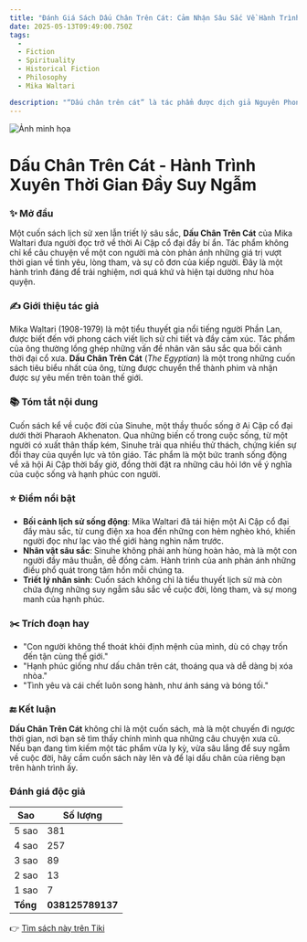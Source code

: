```yaml
---
title: "Đánh Giá Sách Dấu Chân Trên Cát: Cảm Nhận Sâu Sắc Về Hành Trình Tâm Hồn"
date: 2025-05-13T09:49:00.750Z
tags:
  - 
  - Fiction
  - Spirituality
  - Historical Fiction
  - Philosophy
  - Mika Waltari

description: "“Dấu chân trên cát” là tác phẩm được dịch giả Nguyên Phong phóng tác kể về xã hội Ai Cập thế kỷ thứ XIV trước CN, qua lời kể của nhân vật chính - Sinuhe.Ngày nay, người ta biết đến triều đại các vua chúa Ai Cập thời cổ qua sách vở của người Hy Lạp. Sở dĩ các sử gia Hy Lạp biết được các chi tiết này vì họ đã học hỏi từ người Ai Cập bị đày biệt xứ tên là Sinuhe. Đây là một nhân vật lạ lùng, đã có công mang văn minh Ai Cập truyền vào Hy Lạp khi quốc gia này còn ở tình trạng kém mở mang so với Ai Cập lúc đó.Các sử gia ngày nay đã đưa ra nhiều giả thuyết về nhân vật Sinuhe này. Có người cho rằng ông là một lái buôn đến Hy Lạp lập nghiệp, nhưng làm sao lái buôn lại mở trường dạy học và để lại nhiều tài liệu quý giá như thế được? Từ ngàn xưa, chỉ riêng giai cấp vua chúa là giáo sĩ mới được hưởng quy chế giáo dục toàn vẹn như vậy mà thôi.Do đó, một số người cho rằng ông thuộc giai cấp giáo sĩ, nhưng việc một giáo sĩ Ai Cập đến mở trường dạy học tại Hy Lạp cũng là điều khó chấp nhận. Mặc dù khi đó văn minh Hy Lạp chưa tiến bộ như Ai Cập nhưng giáo xứ này phát triển rất mạnh, hiển nhiên các giáo sĩ Hy Lạp không thể chấp nhận cho một giáo sĩ ngoại quốc đến mở trường dạy học tại thánh địa Olympia của họ được.Nếu thế thì phải chăng Sinuhe thuộc giai cấp hoàng tộc? Điều này xét ra cũng không có lý vì một người thuộc giai cấp hoàng tộc không thể bị đày biệt xứ. Luật pháp Ai Cập chủ trương xử tử những kẻ trong hoàng tộc nếu họ vi phạm một tội trọng nào đó chứ không có lệ bị đày biệt xứ, vì các vua Pharaoh rất sợ những người trong bọn họ chiêu binh mãi mã làm phản.Việc một người Ai Cập, thân thế mơ hồ, bị đày biệt xứ, đến mở trường dạy học tại Athens, trung tâm văn hóa của Hy Lạp, vẫn là một bí mật đến nay các nhà khảo cổ chưa tìm ra được câu trả lời.Mặc dù là tiểu thuyết lịch sử về xã hội Ai Cập cổ đại, song nhiều vấn đề được nêu ra trong tác phẩm vẫn có ý nghĩa thời sự trong thế giới ngày nay. Đó là lý do khiến cho tác phẩm không chỉ giữ được sự cuốn hút đối với bạn đọc Việt Nam và rất nhiều nơi trên thế giới trong hơn nửa thế kỷ qua.Bạn sẽ không thể rời mắt khỏi những dòng văn viết với ý tứ sâu sắc của một người con xa quê hương: "Người Ai Cập có thành ngữ: "Kẻ nào đã uống nước sông Nile thì không thể nào uống nước ở đâu được nữa". Quả thế tuy sống tại Hy Lạp nhưng không bao giờ tôi có thể quên được Ai Cập quê hương thân yêu của tôi.Dường như những miền nào xây dựng trên mặt cát, chỉ huy hoàng trong một thời gian rất ngắn rồi tàn lụi, nhưng mấy ai chịu để ý đến điều ấy. Cũng như những vết dấu chân trên cát chỉ tồn tại một thoáng giây rồi phai mờ, huyền thoại về một người Ai Cập qua Hy Lạp mở trường dạy học, đào tạo nhiều thế hệ học trò xuất sắc chỉ còn là một câu chuyện mơ hồ trong cuộc sống ồn ào, náo nhiệt ngày nay."
---
```


![Ảnh minh họa](https://images-na.ssl-images-amazon.com/images/S/compressed.photo.goodreads.com/books/1631547225i/35960122.jpg) 

 # Dấu Chân Trên Cát - Hành Trình Xuyên Thời Gian Đầy Suy Ngẫm

### ✨ Mở đầu  
Một cuốn sách lịch sử xen lẫn triết lý sâu sắc, **Dấu Chân Trên Cát** của Mika Waltari đưa người đọc trở về thời Ai Cập cổ đại đầy bí ẩn. Tác phẩm không chỉ kể câu chuyện về một con người mà còn phản ánh những giá trị vượt thời gian về tình yêu, lòng tham, và sự cô đơn của kiếp người. Đây là một hành trình đáng để trải nghiệm, nơi quá khứ và hiện tại dường như hòa quyện.

### ✍️ Giới thiệu tác giả  
Mika Waltari (1908-1979) là một tiểu thuyết gia nổi tiếng người Phần Lan, được biết đến với phong cách viết lịch sử chi tiết và đầy cảm xúc. Tác phẩm của ông thường lồng ghép những vấn đề nhân văn sâu sắc qua bối cảnh thời đại cổ xưa. **Dấu Chân Trên Cát** (*The Egyptian*) là một trong những cuốn sách tiêu biểu nhất của ông, từng được chuyển thể thành phim và nhận được sự yêu mến trên toàn thế giới.

### 📚 Tóm tắt nội dung  
Cuốn sách kể về cuộc đời của Sinuhe, một thầy thuốc sống ở Ai Cập cổ đại dưới thời Pharaoh Akhenaton. Qua những biến cố trong cuộc sống, từ một người có xuất thân thấp kém, Sinuhe trải qua nhiều thử thách, chứng kiến sự đổi thay của quyền lực và tôn giáo. Tác phẩm là một bức tranh sống động về xã hội Ai Cập thời bấy giờ, đồng thời đặt ra những câu hỏi lớn về ý nghĩa của cuộc sống và hạnh phúc con người.

### ⭐ Điểm nổi bật  
- **Bối cảnh lịch sử sống động**: Mika Waltari đã tái hiện một Ai Cập cổ đại đầy màu sắc, từ cung điện xa hoa đến những con hẻm nghèo khó, khiến người đọc như lạc vào thế giới hàng nghìn năm trước.  
- **Nhân vật sâu sắc**: Sinuhe không phải anh hùng hoàn hảo, mà là một con người đầy mâu thuẫn, dễ đồng cảm. Hành trình của anh phản ánh những điều phổ quát trong tâm hồn mỗi chúng ta.  
- **Triết lý nhân sinh**: Cuốn sách không chỉ là tiểu thuyết lịch sử mà còn chứa đựng những suy ngẫm sâu sắc về cuộc đời, lòng tham, và sự mong manh của hạnh phúc.  

### ✂️ Trích đoạn hay  
- "Con người không thể thoát khỏi định mệnh của mình, dù có chạy trốn đến tận cùng thế giới."  
- "Hạnh phúc giống như dấu chân trên cát, thoáng qua và dễ dàng bị xóa nhòa."  
- "Tình yêu và cái chết luôn song hành, như ánh sáng và bóng tối."  

### 🔚 Kết luận  
**Dấu Chân Trên Cát** không chỉ là một cuốn sách, mà là một chuyến đi ngược thời gian, nơi bạn sẽ tìm thấy chính mình qua những câu chuyện xưa cũ. Nếu bạn đang tìm kiếm một tác phẩm vừa ly kỳ, vừa sâu lắng để suy ngẫm về cuộc đời, hãy cầm cuốn sách này lên và để lại dấu chân của riêng bạn trên hành trình ấy.


### Đánh giá độc giả

| Sao    | Số lượng |
|--------|----------|
| 5 sao | 381 |
| 4 sao | 257 |
| 3 sao | 89 |
| 2 sao | 13 |
| 1 sao | 7 |
| **Tổng** | **038125789137** |


👉 [Tìm sách này trên Tiki](https://tiki.vn/search?q=D%E1%BA%A5u%20Ch%C3%A2n%20Tr%C3%AAn%20C%C3%A1t)